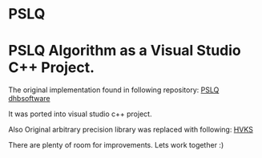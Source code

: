 # PSLQ
# PSLQ Algorithm as a Visual Studio C++ Project.

The original implementation found in following repository: [PSLQ dhbsoftware](https://www.davidhbailey.com/dhbsoftware/)

It was ported into visual studio c++ project.

Also Original arbitrary precision library was replaced with following: [HVKS](http://hvks.com/)

There are plenty of room for improvements. 
Lets work together :)
